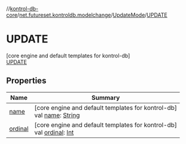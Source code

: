 //[kontrol-db-core](../../../../index.md)/[net.futureset.kontroldb.modelchange](../../index.md)/[UpdateMode](../index.md)/[UPDATE](index.md)

# UPDATE

[core engine and default templates for kontrol-db]\
[UPDATE](index.md)

## Properties

| Name | Summary |
|---|---|
| [name](../../-table-persistence/-n-o-r-m-a-l/index.md#-372974862%2FProperties%2F1815734191) | [core engine and default templates for kontrol-db]<br>val [name](../../-table-persistence/-n-o-r-m-a-l/index.md#-372974862%2FProperties%2F1815734191): [String](https://kotlinlang.org/api/latest/jvm/stdlib/kotlin/-string/index.html) |
| [ordinal](../../-table-persistence/-n-o-r-m-a-l/index.md#-739389684%2FProperties%2F1815734191) | [core engine and default templates for kontrol-db]<br>val [ordinal](../../-table-persistence/-n-o-r-m-a-l/index.md#-739389684%2FProperties%2F1815734191): [Int](https://kotlinlang.org/api/latest/jvm/stdlib/kotlin/-int/index.html) |
